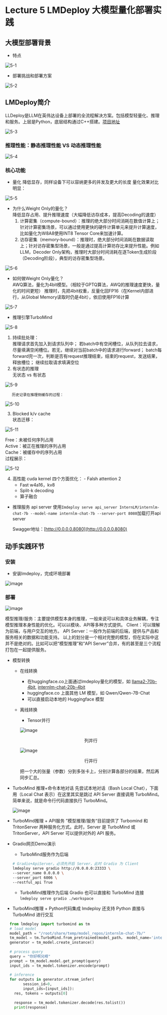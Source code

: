 # Lecture 5 LMDeploy 大模型量化部署实践
## 大模型部署背景
- 特点

![5-1](https://github.com/xwhclaire/StudyPackages/assets/34467524/bea42887-9aa8-41e4-ad43-0017d35e3902)

- 部署挑战和部署方案

![5-2](https://github.com/xwhclaire/StudyPackages/assets/34467524/bd1b7091-6f16-4c6d-93d0-016fdce24ee7)

## LMDeploy简介
LLDeploy是LLM在英伟达设备上部署的全流程解决方案。包括模型轻量化、推理和服务。上层是Python，底层结构通过C++搭建。[项目地址](http://github.com/InternLM/Imdeploy)

![5-3](https://github.com/xwhclaire/StudyPackages/assets/34467524/088f1d2d-b1e3-4b65-bad9-fc6ca5804f78)

### 推理性能：静态推理性能 VS 动态推理性能

![5-4](https://github.com/xwhclaire/StudyPackages/assets/34467524/404b0532-e66e-41e8-bf05-4f538e1dd143)

### 核心功能
- 量化
  降低显存，同样设备下可以容纳更多的并发及更大的长度
  量化效果对比明显：

![5-5](https://github.com/xwhclaire/StudyPackages/assets/34467524/c37b1ab0-ab4f-4d6c-892e-e5f9c1c2eb10)

  - 为什么Weight Only的量化？<br>
      降低显存占用、提升推理速度（大幅降低访存成本，提高Decoding的速度） 
    1. 计算密集（compute-bound）：推理的绝大部分时间消耗在数值计算上；针对计算密集场景，可以通过使用更快的硬件计算单元来提升计算速度，比如量化为W8A8使用INT8 Tensor Core来加速计算。
    2. 访存密集（memory-bound）：推理时，绝大部分时间消耗在数据读取上；针对访存密集型场景，一般是通过提高计算坊存比来提升性能。例如LLM，Decoder Only架构，推理时大部分时间消耗在逐Token生成阶段（Decoding阶段），典型的访存密集型场景。

![5-6](https://github.com/xwhclaire/StudyPackages/assets/34467524/1dc65780-dcb5-4cbd-bbab-e86476e56296)

  -  如何做Weight Only量化？<br>
      AWQ算法，量化为4bit模型。（相较于GPTQ算法，AWQ的推理速度更快，量化的时间更短）
      推理时，先把4bit权重，反量化回FP16（在Kernel内部进行，从Global Memory读取时仍是4bit），依旧使用FP16计算

![5-7](https://github.com/xwhclaire/StudyPackages/assets/34467524/da243ac7-51ab-4e60-95eb-3a2bdcc6efdb)


- 推理引擎TurboMind

![5-8](https://github.com/xwhclaire/StudyPackages/assets/34467524/540b863b-c33f-47fe-87f9-a2bf0f1542d4)


  1. 持续批处理：<br>
    推理请求首先加入到请求队列中；
    若batch中有空闲槽位，从队列拉去请求，尽量填满空闲槽位。若无，继续对当前batch中的请求进行forward；
    batch每forward完一次，判断是否有request推理结束，结束的request，发送结果，释放槽位；
    继续拉取请求填满空位
  2. 有状态的推理<br>
    无状态 vs 有状态

  ![5-9](https://github.com/xwhclaire/StudyPackages/assets/34467524/95b4e912-b771-44d4-8f73-cf64f02031ca)

       历史记录在推理侧缓存的过程：
  
  ![5-10](https://github.com/xwhclaire/StudyPackages/assets/34467524/e004b95b-2aab-4091-ba7a-682bc7922763)

  3. Blocked k/v cache<br>
    状态迁移：

   ![5-11](https://github.com/xwhclaire/StudyPackages/assets/34467524/e480dbd9-2d02-46b8-b85c-a7599170ecdc)

  Free：未被任何序列占用<br>
  Active：被正在推理的序列占用<br>
  Cache：被缓存中的序列占用<br>
    过程展示：

  ![5-12](https://github.com/xwhclaire/StudyPackages/assets/34467524/c52e9be5-0177-4503-be85-b127a313b7d4)

  4. 高性能 cuda kernel
    四个方面优化：
    - Falsh attention 2
     - Fast w4a16，kv8
     - Split-k decoding
     - 算子融合
- 推理服务 api server
   使用`Imdeploy serve api_server InternLM/internlm-chat-7b --model-name internlm-chat-7b --server-port 8080`加载打开api server

   Swagger地址：[http://0.0.0.0.8080](http://0.0.0.0.8080)

## 动手实践环节
### 安装
- 安装lmdeploy，完成环境部署

![image](https://github.com/xwhclaire/StudyPackages/assets/34467524/a386656f-8b18-449d-a6f6-8249f3c68cfe)

### 部署

![image](https://github.com/xwhclaire/StudyPackages/assets/34467524/8f087767-9297-4d26-a30c-39216a226217)

模型推理/服务：主要提供模型本身的推理，一般来说可以和具体业务解耦，专注模型推理本身性能的优化。可以以模块、API等多种方式提供。
Client：可以理解为前端，与用户交互的地方。
API Server：一般作为前端的后端，提供与产品和服务相关的数据和功能支持。
以上的划分是一个相对完整的模型，但在实际中这并不是绝对的。比如可以把“模型推理”和“API Server”合并，有的甚至是三个流程打包在一起提供服务。
- 模型转换
  - 在线转换
    - 在huggingface.co上面通过Imdeploy量化的模型，如 [llama2-70b-4bit](https://huggingface.co/lmdeploy/llama2-chat-70b-4bit), [internlm-chat-20b-4bit](https://huggingface.co/internlm/internlm-chat-20b-4bit)
    - huggingface.co 上面其他 LM 模型，如 Qwen/Qwen-7B-Chat
    - 可以直接启动本地的 Huggingface 模型
  - 离线转换
    - Tensor并行
 
    ![image](https://github.com/xwhclaire/StudyPackages/assets/34467524/d1141052-a6ea-4a71-ac22-8c595de26cf4)

    <p align="center">列并行<p>
 
    ![image](https://github.com/xwhclaire/StudyPackages/assets/34467524/01585278-f8b5-4b33-8b58-4cd03177fd62)

    <p align="center">行并行<p>
    把一个大的张量（参数）分到多张卡上，分别计算各部分的结果，然后再同步汇总。
- TurboMind 推理+命令本地对话
   先尝试本地对话（Bash Local Chat），下面用（Local Chat 表示）在这里其实是跳过 API Server 直接调用 TurboMind。简单来说，就是命令行代码直接执行 TurboMind。

   ![image](https://github.com/xwhclaire/StudyPackages/assets/34467524/ebb41499-76fb-4be9-962a-323fa9b97456)

- TurboMind推理 + API服务
  ”模型推理/服务“目前提供了 Turbomind 和 TritonServer 两种服务化方式。此时，Server 是 TurboMind 或 TritonServer，API Server 可以提供对外的 API 服务。
- Gradio网页Demo演示
  - TurboMind服务作为后端
  ```bash
  # Gradio+ApiServer。必须先开启 Server，此时 Gradio 为 Client 
  lmdeploy serve gradio http://0.0.0.0:23333 \
  --server_name 0.0.0.0 \
  --server_port 6006 \
  --restful_api True
  ```
  - TurboMind推理作为后端
  Gradio 也可以直接和 TurboMind 连接
  `lmdeploy serve gradio ./workspace`
- TurboMind推理 + Python代码集成
  lmdeploy 还支持 Python 直接与 TurboMind 进行交互

```python
  from lmdeploy import turbomind as tm
  # load model
  model_path = "/root/share/temp/model_repos/internlm-chat-7b/"
  tm_model = tm.TurboMind.from_pretrained(model_path， model_name='internlm-chat-20b')
  generator = tm_model.create_instance()
  
  # process query
  query = "你好啊兄嘚"
  prompt = tm_model.model.get_prompt(query)
  input_ids = tm_model.tokenizer.encode(prompt)
  
  # inference
  for outputs in generator.stream_infer(
        session_id=0,
        input_ids=[input_ids]):
    res, tokens = outputs[0]
    
    response = tm_model.tokenizer.decode(res.tolist())
    print(response)
```
